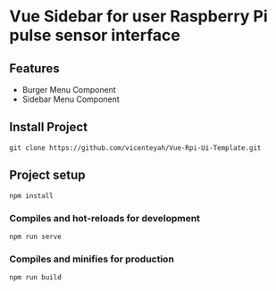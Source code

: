 # Vue Sidebar for user Raspberry Pi pulse sensor  interface

## Features

- Burger Menu Component
- Sidebar Menu Component

## Install Project

```
git clone https://github.com/vicenteyah/Vue-Rpi-Ui-Template.git
```

## Project setup

```
npm install
```

### Compiles and hot-reloads for development

```
npm run serve
```

### Compiles and minifies for production

```
npm run build
```
